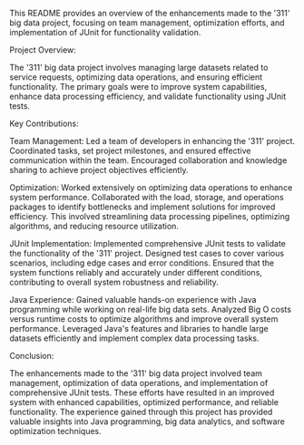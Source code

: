 This README provides an overview of the enhancements made to the '311' big data project, focusing on team management, optimization efforts, and implementation of JUnit for functionality validation.

Project Overview:

The '311' big data project involves managing large datasets related to service requests, optimizing data operations, and ensuring efficient functionality. The primary goals were to improve system capabilities, enhance data processing efficiency, and validate functionality using JUnit tests.

Key Contributions:

Team Management: Led a team of developers in enhancing the '311' project. Coordinated tasks, set project milestones, and ensured effective communication within the team. Encouraged collaboration and knowledge sharing to achieve project objectives efficiently.

Optimization: Worked extensively on optimizing data operations to enhance system performance. Collaborated with the load, storage, and operations packages to identify bottlenecks and implement solutions for improved efficiency. This involved streamlining data processing pipelines, optimizing algorithms, and reducing resource utilization.

JUnit Implementation: Implemented comprehensive JUnit tests to validate the functionality of the '311' project. Designed test cases to cover various scenarios, including edge cases and error conditions. Ensured that the system functions reliably and accurately under different conditions, contributing to overall system robustness and reliability.

Java Experience: Gained valuable hands-on experience with Java programming while working on real-life big data sets. Analyzed Big O costs versus runtime costs to optimize algorithms and improve overall system performance. Leveraged Java's features and libraries to handle large datasets efficiently and implement complex data processing tasks.

Conclusion:

The enhancements made to the '311' big data project involved team management, optimization of data operations, and implementation of comprehensive JUnit tests. These efforts have resulted in an improved system with enhanced capabilities, optimized performance, and reliable functionality. The experience gained through this project has provided valuable insights into Java programming, big data analytics, and software optimization techniques.
